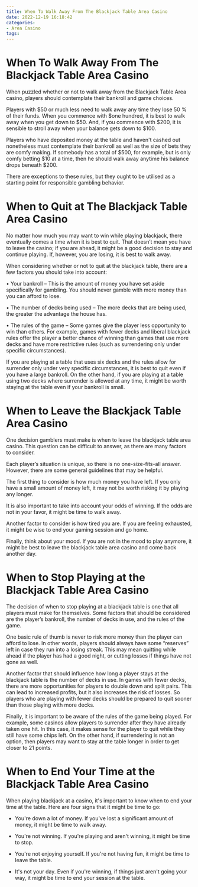 ```yaml
---
title: When To Walk Away From The Blackjack Table Area Casino
date: 2022-12-19 16:18:42
categories:
- Area Casino
tags:
---
```



#  When To Walk Away From The Blackjack Table Area Casino

When puzzled whether or not to walk away from the Blackjack Table Area casino, players should contemplate their bankroll and game choices. 

Players with $50 or much less need to walk away any time they lose 50 % of their funds. When you commence with $one hundred, it is best to walk away when you get down to $50. And, if you commence with $200, it is sensible to stroll away when your balance gets down to $100.



Players who have deposited money at the table and haven't cashed out nonetheless must contemplate their bankroll as well as the size of bets they are comfy making. If somebody has a total of $500, for example, but is only comfy betting $10 at a time, then he should walk away anytime his balance drops beneath $200. 

There are exceptions to these rules, but they ought to be utilised as a starting point for responsible gambling behavior.

#  When to Quit at The Blackjack Table Area Casino

No matter how much you may want to win while playing blackjack, there eventually comes a time when it is best to quit. That doesn’t mean you have to leave the casino; if you are ahead, it might be a good decision to stay and continue playing. If, however, you are losing, it is best to walk away.

When considering whether or not to quit at the blackjack table, there are a few factors you should take into account:

• Your bankroll – This is the amount of money you have set aside specifically for gambling. You should never gamble with more money than you can afford to lose.

• The number of decks being used – The more decks that are being used, the greater the advantage the house has.

• The rules of the game – Some games give the player less opportunity to win than others. For example, games with fewer decks and liberal blackjack rules offer the player a better chance of winning than games that use more decks and have more restrictive rules (such as surrendering only under specific circumstances).

If you are playing at a table that uses six decks and the rules allow for surrender only under very specific circumstances, it is best to quit even if you have a large bankroll. On the other hand, if you are playing at a table using two decks where surrender is allowed at any time, it might be worth staying at the table even if your bankroll is small.

#  When to Leave the Blackjack Table Area Casino

One decision gamblers must make is when to leave the blackjack table area casino. This question can be difficult to answer, as there are many factors to consider.

Each player’s situation is unique, so there is no one-size-fits-all answer. However, there are some general guidelines that may be helpful.

The first thing to consider is how much money you have left. If you only have a small amount of money left, it may not be worth risking it by playing any longer.

It is also important to take into account your odds of winning. If the odds are not in your favor, it might be time to walk away.

Another factor to consider is how tired you are. If you are feeling exhausted, it might be wise to end your gaming session and go home.

Finally, think about your mood. If you are not in the mood to play anymore, it might be best to leave the blackjack table area casino and come back another day.

#  When to Stop Playing at the Blackjack Table Area Casino

The decision of when to stop playing at a blackjack table is one that all players must make for themselves. Some factors that should be considered are the player’s bankroll, the number of decks in use, and the rules of the game.

One basic rule of thumb is never to risk more money than the player can afford to lose. In other words, players should always have some “reserves” left in case they run into a losing streak. This may mean quitting while ahead if the player has had a good night, or cutting losses if things have not gone as well.

Another factor that should influence how long a player stays at the blackjack table is the number of decks in use. In games with fewer decks, there are more opportunities for players to double down and split pairs. This can lead to increased profits, but it also increases the risk of losses. So players who are playing with fewer decks should be prepared to quit sooner than those playing with more decks.

Finally, it is important to be aware of the rules of the game being played. For example, some casinos allow players to surrender after they have already taken one hit. In this case, it makes sense for the player to quit while they still have some chips left. On the other hand, if surrendering is not an option, then players may want to stay at the table longer in order to get closer to 21 points.

#  When to End Your Time at the Blackjack Table Area Casino

When playing blackjack at a casino, it's important to know when to end your time at the table. Here are four signs that it might be time to go:

* You're down a lot of money. If you've lost a significant amount of money, it might be time to walk away.

* You're not winning. If you're playing and aren't winning, it might be time to stop.

* You're not enjoying yourself. If you're not having fun, it might be time to leave the table.

* It's not your day. Even if you're winning, if things just aren't going your way, it might be time to end your session at the table.